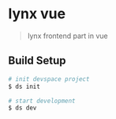 # lynx vue

> lynx frontend part in vue

## Build Setup

```bash
# init devspace project
$ ds init

# start development
$ ds dev
```

